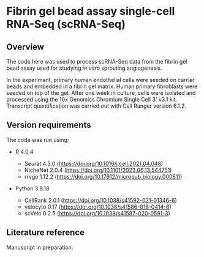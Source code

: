 # Fibrin gel bead assay single-cell RNA-Seq (scRNA-Seq)
## Overview
The code here was used to process scRNA-Seq data from the fibrin gel bead assay used for studying <i>in vitro</i> sprouting angiogenesis.

In the experiment, primary human endothelial cells were seeded on carrier beads and embedded in a fibrin gel matrix. Human primary fibroblasts were seeded on top of the gel. After one week in culture, cells were isolated and processed using the 10x Genomics Chromium Single Cell 3' v3.1 kit. Transcript quantification was carried out with Cell Ranger version 6.1.2.

## Version requirements
The code was run using:
* R 4.0.4
  * Seurat 4.3.0 (https://doi.org/10.1016/j.cell.2021.04.048)
  * NicheNet 2.0.4 (https://doi.org/10.1101/2023.06.13.544751)
  * rrvgo 1.12.2 (https://doi.org/10.17912/micropub.biology.000811)
    
* Python 3.8.18
  * CellRank 2.0.1 (https://doi.org/10.1038/s41592-021-01346-6)
  * velocyto 0.17 (https://doi.org/10.1038/s41586-018-0414-6)
  * scVelo 0.2.5 (https://doi.org/10.1038/s41587-020-0591-3)

## Literature reference
Manuscript in preparation.
